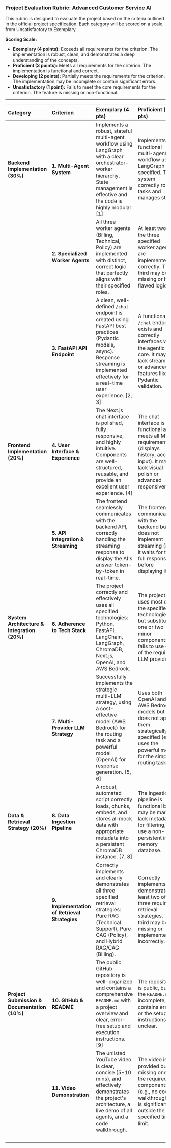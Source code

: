 ### **Project Evaluation Rubric: Advanced Customer Service AI**

This rubric is designed to evaluate the project based on the criteria outlined in the official project specification. Each category will be scored on a scale from Unsatisfactory to Exemplary.

**Scoring Scale:**
*   **Exemplary (4 points):** Exceeds all requirements for the criterion. The implementation is robust, clean, and demonstrates a deep understanding of the concepts.
*   **Proficient (3 points):** Meets all requirements for the criterion. The implementation is functional and correct.
*   **Developing (2 points):** Partially meets the requirements for the criterion. The implementation may be incomplete or contain significant errors.
*   **Unsatisfactory (1 point):** Fails to meet the core requirements for the criterion. The feature is missing or non-functional.

---

| Category | Criterion | Exemplary (4 pts) | Proficient (3 pts) | Developing (2 pts) | Unsatisfactory (1 pt) | Score |
| :--- | :--- | :--- | :--- | :--- | :--- | :--- |
| **Backend Implementation (30%)** | **1. Multi-Agent System** | Implements a robust, stateful multi-agent workflow using LangGraph with a clear orchestrator-worker hierarchy. State management is effective and the code is highly modular. [1] | Implements a functional multi-agent workflow using LangGraph as specified. The system correctly routes tasks and manages state. | Attempts a multi-agent system, but there are significant issues with routing or state management. The implementation may not use LangGraph correctly. | A single agent is used, or the multi-agent implementation is non-functional. | |
| | **2. Specialized Worker Agents** | All three worker agents (Billing, Technical, Policy) are implemented with distinct, correct logic that perfectly aligns with their specified roles. | At least two of the three specified worker agents are implemented correctly. The third may be missing or have flawed logic. | Only one worker agent is implemented, or the agents lack clear specialization and differentiation in their logic. | No functional, specialized worker agents are implemented as required. | |
| | **3. FastAPI API Endpoint** | A clean, well-defined `/chat` endpoint is created using FastAPI best practices (Pydantic models, async). Response streaming is implemented effectively for a real-time user experience. [2, 3] | A functional `/chat` endpoint exists and correctly interfaces with the agentic core. It may lack streaming or advanced features like Pydantic validation. | The API endpoint is present but has significant bugs, does not connect properly to the agent core, or is not implemented with FastAPI. | The API is missing or non-functional. | |
| **Frontend Implementation (20%)** | **4. User Interface & Experience** | The Next.js chat interface is polished, fully responsive, and highly intuitive. Components are well-structured, reusable, and provide an excellent user experience. [4] | The chat interface is functional and meets all MVP requirements (displays history, accepts input). It may lack visual polish or advanced responsiveness. | The UI is partially functional but has significant layout issues, is not intuitive, or is missing key components like the message history display. | The frontend is missing, non-functional, or does not provide a basic chat interface. | |
| | **5. API Integration & Streaming** | The frontend seamlessly communicates with the backend API, correctly handling the streaming response to display the AI's answer token-by-token in real-time. | The frontend communicates with the backend but does not implement streaming (i.e., it waits for the full response before displaying it). | API communication is unreliable, with frequent errors, or the response data is not handled correctly on the frontend. | No successful communication is established between the frontend and the backend. | |
| **System Architecture & Integration (20%)** | **6. Adherence to Tech Stack** | The project correctly and effectively uses all specified technologies: Python, FastAPI, LangChain, LangGraph, ChromaDB, Next.js, OpenAI, and AWS Bedrock. | The project uses most of the specified technologies but substitutes one or two minor components or fails to use one of the required LLM providers. | The project deviates significantly from the specified tech stack, failing to use multiple core components as required. | The project does not use the core required technologies (e.g., LangChain, a vector DB, a Python backend). | |
| | **7. Multi-Provider LLM Strategy** | Successfully implements the strategic multi-LLM strategy, using a cost-effective model (AWS Bedrock) for the routing task and a powerful model (OpenAI) for response generation. [5, 6] | Uses both OpenAI and AWS Bedrock models but does not apply them strategically as specified (e.g., uses the powerful model for the simple routing task). | Attempts to use multiple LLM providers, but the implementation is buggy, or only one model is ever successfully called. | Only a single LLM provider is used throughout the application. | |
| **Data & Retrieval Strategy (20%)** | **8. Data Ingestion Pipeline** | A robust, automated script correctly loads, chunks, embeds, and stores all mock data with appropriate metadata into a persistent ChromaDB instance. [7, 8] | The ingestion pipeline is functional but may be manual, lack metadata for filtering, or use a non-persistent in-memory database. | The data ingestion process is incomplete or has significant errors that prevent the knowledge base from being populated correctly. | No data is successfully ingested into the vector store, leaving the agents without a knowledge base. | |
| | **9. Implementation of Retrieval Strategies** | Correctly implements and clearly demonstrates all three specified retrieval strategies: Pure RAG (Technical Support), Pure CAG (Policy), and Hybrid RAG/CAG (Billing). | Correctly implements and demonstrates at least two of the three required retrieval strategies. The third may be missing or implemented incorrectly. | Implements a single, generic RAG strategy for all agents, failing to demonstrate an understanding of CAG or Hybrid models. | The retrieval mechanism is not implemented or is non-functional across all agents. | |
| **Project Submission & Documentation (10%)** | **10. GitHub & README** | The public GitHub repository is well-organized and contains a comprehensive `README.md` with a project overview and clear, error-free setup and execution instructions. [9] | The repository is public, but the `README.md` is incomplete, contains errors, or the setup instructions are unclear. | The repository is public, but there is no `README.md` file to explain the project or how to run it. | The repository is private, empty, or missing entirely. | |
| | **11. Video Demonstration** | The unlisted YouTube video is clear, concise (5-10 mins), and effectively demonstrates the project's architecture, a live demo of all agents, and a code walkthrough. | The video is provided but is missing one of the required components (e.g., no code walkthrough) or is significantly outside the specified time limit. | The video only shows the application running, with no verbal explanation of the architecture or code. | The video demonstration is missing. | |
| | | | | | **Total Score:** | / 44 |